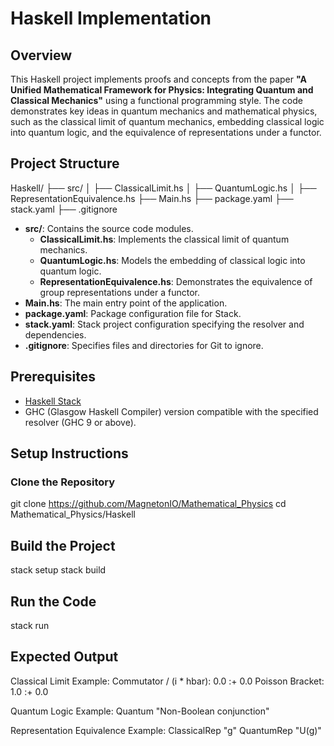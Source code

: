 # Haskell Implementation

## Overview

This Haskell project implements proofs and concepts from the paper **"A Unified Mathematical Framework for Physics: Integrating Quantum and Classical Mechanics"** using a functional programming style. The code demonstrates key ideas in quantum mechanics and mathematical physics, such as the classical limit of quantum mechanics, embedding classical logic into quantum logic, and the equivalence of representations under a functor.

## Project Structure

Haskell/
├── src/
│   ├── ClassicalLimit.hs
│   ├── QuantumLogic.hs
│   ├── RepresentationEquivalence.hs
├── Main.hs
├── package.yaml
├── stack.yaml
├── .gitignore

- **src/**: Contains the source code modules.
  - **ClassicalLimit.hs**: Implements the classical limit of quantum mechanics.
  - **QuantumLogic.hs**: Models the embedding of classical logic into quantum logic.
  - **RepresentationEquivalence.hs**: Demonstrates the equivalence of group representations under a functor.
- **Main.hs**: The main entry point of the application.
- **package.yaml**: Package configuration file for Stack.
- **stack.yaml**: Stack project configuration specifying the resolver and dependencies.
- **.gitignore**: Specifies files and directories for Git to ignore.

## Prerequisites

- [Haskell Stack](https://docs.haskellstack.org/en/stable/README/)
- GHC (Glasgow Haskell Compiler) version compatible with the specified resolver (GHC 9 or above).

## Setup Instructions

### Clone the Repository

git clone https://github.com/MagnetonIO/Mathematical_Physics
cd Mathematical_Physics/Haskell 

## Build the Project

stack setup
stack build

## Run the Code

stack run

## Expected Output

Classical Limit Example:
Commutator / (i * hbar): 0.0 :+ 0.0
Poisson Bracket: 1.0 :+ 0.0

Quantum Logic Example:
Quantum "Non-Boolean conjunction"

Representation Equivalence Example:
ClassicalRep "g"
QuantumRep "U(g)"



